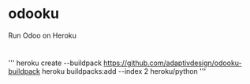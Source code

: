 # odooku
Run Odoo on Heroku

#

'''
heroku create --buildpack https://github.com/adaptivdesign/odooku-buildpack
heroku buildpacks:add --index 2 heroku/python
'''
